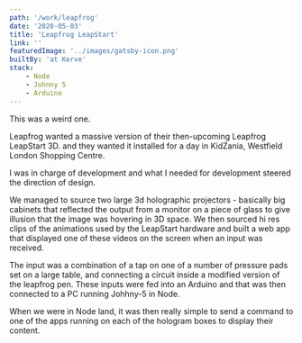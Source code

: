 ```yaml
---
path: '/work/leapfrog'
date: '2020-05-03'
title: 'Leapfrog LeapStart'
link: ''
featuredImage: '../images/gatsby-icon.png'
builtBy: 'at Kerve'
stack:
    - Node
    - Johnny 5
    - Arduino
---
```


This was a weird one.

Leapfrog wanted a massive version of their then-upcoming Leapfrog LeapStart 3D. and they wanted it installed for a day in KidZania, Westfield London Shopping Centre.

I was in charge of development and what I needed for development steered the direction of design.

We managed to source two large 3d holographic projectors - basically big cabinets that reflected the output from a monitor on a piece of glass to give illusion that the image was hovering in 3D space. We then sourced hi res clips of the animations used by the LeapStart hardware and built a web app that displayed one of these videos on the screen when an input was received.

The input was a combination of a tap on one of a number of pressure pads set on a large table, and connecting a circuit inside a modified version of the leapfrog pen. These inputs were fed into an Arduino and that was then connected to a PC running Johhny-5 in Node.

When we were in Node land, it was then really simple to send a command to one of the apps running on each of the hologram boxes to display their content.
